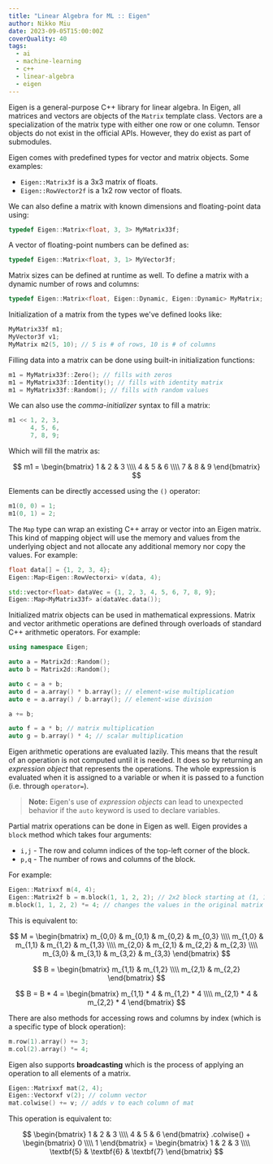 ```yaml
---
title: "Linear Algebra for ML :: Eigen"
author: Nikko Miu
date: 2023-09-05T15:00:00Z
coverQuality: 40
tags:
  - ai
  - machine-learning
  - c++
  - linear-algebra
  - eigen
---
```


Eigen is a general-purpose C++ library for linear algebra. In Eigen, all matrices and vectors are objects of the
`Matrix` template class. Vectors are a specialization of the matrix type with either one row or one column.
Tensor objects do not exist in the official APIs. However, they do exist as part of submodules.

Eigen comes with predefined types for vector and matrix objects. Some examples:

- `Eigen::Matrix3f` is a 3x3 matrix of floats.
- `Eigen::RowVector2f` is a 1x2 row vector of floats.

We can also define a matrix with known dimensions and floating-point data using:

```cpp
typedef Eigen::Matrix<float, 3, 3> MyMatrix33f;
```

A vector of floating-point numbers can be defined as:

```cpp
typedef Eigen::Matrix<float, 3, 1> MyVector3f;
```

Matrix sizes can be defined at runtime as well. To define a matrix with a dynamic number of rows and columns:

```cpp
typedef Eigen::Matrix<float, Eigen::Dynamic, Eigen::Dynamic> MyMatrix;
```

Initialization of a matrix from the types we've defined looks like:

```cpp
MyMatrix33f m1;
MyVector3f v1;
MyMatrix m2(5, 10); // 5 is # of rows, 10 is # of columns
```

Filling data into a matrix can be done using built-in initialization functions:

```cpp
m1 = MyMatrix33f::Zero(); // fills with zeros
m1 = MyMatrix33f::Identity(); // fills with identity matrix
m1 = MyMatrix33f::Random(); // fills with random values
```

We can also use the _comma-initializer_ syntax to fill a matrix:

```cpp
m1 << 1, 2, 3,
      4, 5, 6,
      7, 8, 9;
```

Which will fill the matrix as:

$$
m1 =
\begin{bmatrix}
  1 & 2 & 3 \\\\
  4 & 5 & 6 \\\\
  7 & 8 & 9
\end{bmatrix}
$$

Elements can be directly accessed using the `()` operator:

```cpp
m1(0, 0) = 1;
m1(0, 1) = 2;
```

The `Map` type can wrap an existing C++ array or vector into an Eigen matrix.
This kind of mapping object will use the memory and values from the underlying object and not allocate any
additional memory nor copy the values.
For example:

```cpp
float data[] = {1, 2, 3, 4};
Eigen::Map<Eigen::RowVectorxi> v(data, 4);

std::vector<float> dataVec = {1, 2, 3, 4, 5, 6, 7, 8, 9};
Eigen::Map<MyMatrix33f> a(dataVec.data());
```

Initialized matrix objects can be used in mathematical expressions.
Matrix and vector arithmetic operations are defined through overloads of standard C++ arithmetic operators.
For example:

```cpp
using namespace Eigen;

auto a = Matrix2d::Random();
auto b = Matrix2d::Random();

auto c = a + b;
auto d = a.array() * b.array(); // element-wise multiplication
auto e = a.array() / b.array(); // element-wise division

a += b;

auto f = a * b; // matrix multiplication
auto g = b.array() * 4; // scalar multiplication
```

Eigen arithmetic operations are evaluated lazily. This means that the result of an operation is not computed
until it is needed. It does so by returning an _expression object_ that represents the operations.
The whole expression is evaluated when it is assigned to a variable or when it is passed to a function
(i.e. through `operator=`).

> **Note:** Eigen's use of _expression objects_ can lead to unexpected behavior if the `auto` keyword is
> used to declare variables.

Partial matrix operations can be done in Eigen as well. Eigen provides a `block` method which takes four arguments:

- `i,j` - The row and column indices of the top-left corner of the block.
- `p,q` - The number of rows and columns of the block.

For example:

```cpp
Eigen::Matrixxf m(4, 4);
Eigen::Matrix2f b = m.block(1, 1, 2, 2); // 2x2 block starting at (1, 1)
m.block(1, 1, 2, 2) *= 4; // changes the values in the original matrix
```

This is equivalent to:

$$ M =
\begin{bmatrix}
  m_{0,0} & m_{0,1} & m_{0,2} & m_{0,3} \\\\
  m_{1,0} & m_{1,1} & m_{1,2} & m_{1,3} \\\\
  m_{2,0} & m_{2,1} & m_{2,2} & m_{2,3} \\\\
  m_{3,0} & m_{3,1} & m_{3,2} & m_{3,3}
\end{bmatrix}
$$

$$ B =
\begin{bmatrix}
  m_{1,1} & m_{1,2} \\\\
  m_{2,1} & m_{2,2}
\end{bmatrix}
$$

$$ B = B * 4 =
\begin{bmatrix}
  m_{1,1} * 4 & m_{1,2} * 4 \\\\
  m_{2,1} * 4 & m_{2,2} * 4
\end{bmatrix}
$$

There are also methods for accessing rows and columns by index (which is a specific type of block operation):

```cpp
m.row(1).array() += 3;
m.col(2).array() *= 4;
```

Eigen also supports **broadcasting** which is the process of applying an operation to all elements of a matrix.

```cpp
Eigen::Matrixxf mat(2, 4);
Eigen::Vectorxf v(2); // column vector
mat.colwise() += v; // adds v to each column of mat
```

This operation is equivalent to:

$$
\begin{bmatrix}
  1 & 2 & 3 \\\\
  4 & 5 & 6
\end{bmatrix} .colwise() +
\begin{bmatrix}
  0 \\\\
  1
\end{bmatrix} =
\begin{bmatrix}
  1 & 2 & 3 \\\\
  \textbf{5} & \textbf{6} & \textbf{7}
\end{bmatrix}
$$
